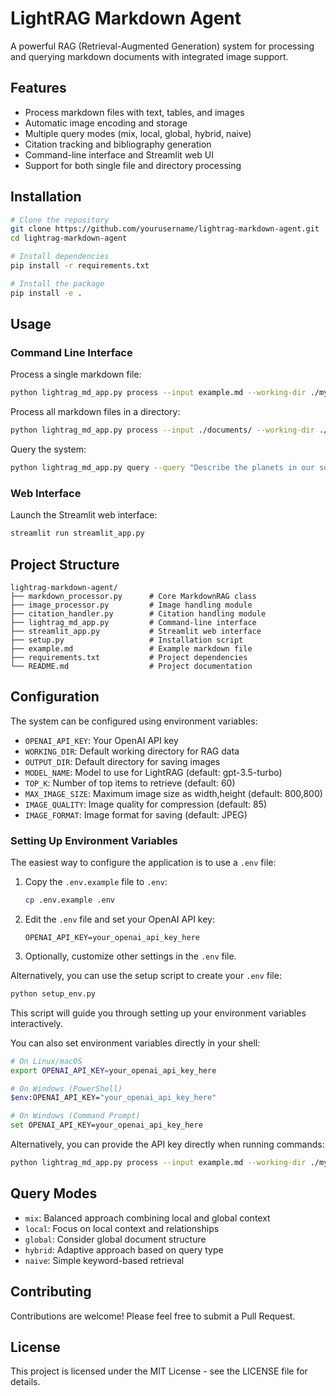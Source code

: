 # LightRAG Markdown Agent

A powerful RAG (Retrieval-Augmented Generation) system for processing and querying markdown documents with integrated image support.

## Features

- Process markdown files with text, tables, and images
- Automatic image encoding and storage
- Multiple query modes (mix, local, global, hybrid, naive)
- Citation tracking and bibliography generation
- Command-line interface and Streamlit web UI
- Support for both single file and directory processing

## Installation

```bash
# Clone the repository
git clone https://github.com/yourusername/lightrag-markdown-agent.git
cd lightrag-markdown-agent

# Install dependencies
pip install -r requirements.txt

# Install the package
pip install -e .
```

## Usage

### Command Line Interface

Process a single markdown file:
```bash
python lightrag_md_app.py process --input example.md --working-dir ./my_rag_data
```

Process all markdown files in a directory:
```bash
python lightrag_md_app.py process --input ./documents/ --working-dir ./my_rag_data
```

Query the system:
```bash
python lightrag_md_app.py query --query "Describe the planets in our solar system" --mode mix --working-dir ./my_rag_data --output ./images
```

### Web Interface

Launch the Streamlit web interface:
```bash
streamlit run streamlit_app.py
```

## Project Structure

```
lightrag-markdown-agent/
├── markdown_processor.py      # Core MarkdownRAG class
├── image_processor.py         # Image handling module
├── citation_handler.py        # Citation handling module
├── lightrag_md_app.py         # Command-line interface
├── streamlit_app.py           # Streamlit web interface
├── setup.py                   # Installation script
├── example.md                 # Example markdown file
├── requirements.txt           # Project dependencies
└── README.md                  # Project documentation
```

## Configuration

The system can be configured using environment variables:

- `OPENAI_API_KEY`: Your OpenAI API key
- `WORKING_DIR`: Default working directory for RAG data
- `OUTPUT_DIR`: Default directory for saving images
- `MODEL_NAME`: Model to use for LightRAG (default: gpt-3.5-turbo)
- `TOP_K`: Number of top items to retrieve (default: 60)
- `MAX_IMAGE_SIZE`: Maximum image size as width,height (default: 800,800)
- `IMAGE_QUALITY`: Image quality for compression (default: 85)
- `IMAGE_FORMAT`: Image format for saving (default: JPEG)

### Setting Up Environment Variables

The easiest way to configure the application is to use a `.env` file:

1. Copy the `.env.example` file to `.env`:
   ```bash
   cp .env.example .env
   ```

2. Edit the `.env` file and set your OpenAI API key:
   ```
   OPENAI_API_KEY=your_openai_api_key_here
   ```

3. Optionally, customize other settings in the `.env` file.

Alternatively, you can use the setup script to create your `.env` file:

```bash
python setup_env.py
```

This script will guide you through setting up your environment variables interactively.

You can also set environment variables directly in your shell:

```bash
# On Linux/macOS
export OPENAI_API_KEY=your_openai_api_key_here

# On Windows (PowerShell)
$env:OPENAI_API_KEY="your_openai_api_key_here"

# On Windows (Command Prompt)
set OPENAI_API_KEY=your_openai_api_key_here
```

Alternatively, you can provide the API key directly when running commands:

```bash
python lightrag_md_app.py process --input example.md --working-dir ./my_rag_data --api-key your_openai_api_key_here
```

## Query Modes

- `mix`: Balanced approach combining local and global context
- `local`: Focus on local context and relationships
- `global`: Consider global document structure
- `hybrid`: Adaptive approach based on query type
- `naive`: Simple keyword-based retrieval

## Contributing

Contributions are welcome! Please feel free to submit a Pull Request.

## License

This project is licensed under the MIT License - see the LICENSE file for details. 